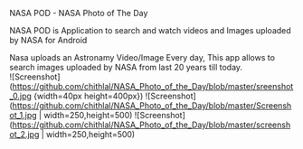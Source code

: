 NASA POD - NASA Photo of The Day

NASA POD is Application to search and watch videos and Images uploaded by NASA for Android

Nasa uploads an Astronamy Video/Image Every day, This app allows to search images uploaded by NASA from last 20 years till today.    
![Screenshot](https://github.com/chithlal/NASA_Photo_of_the_Day/blob/master/sreenshot_0.jpg {width=40px height=400px})
![Screenshot](https://github.com/chithlal/NASA_Photo_of_the_Day/blob/master/Screenshot_1.jpg | width=250,height=500)
![Screenshot](https://github.com/chithlal/NASA_Photo_of_the_Day/blob/master/screenshot_2.jpg | width=250,height=500)
